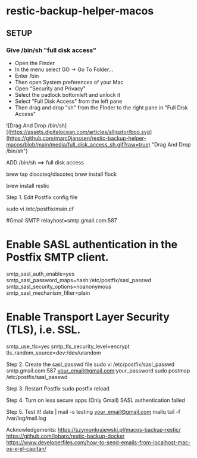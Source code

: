 # restic-backup-helper-macos

## SETUP

### Give /bin/sh "full disk access"

* Open the Finder
* In the menu select GO -> Go To Folder...
* Enter /bin
* Then open System preferences of your Mac
* Open "Security and Privacy"
* Select the padlock bottomleft and unlock it
* Select "Full Disk Access" from the left pane
* Then drag and drop "sh" from the FInder to the right pane in "Full Disk Access"

![Drag And Drop /bin/sh][(https://assets.digitalocean.com/articles/alligator/boo.svg](https://github.com/marc0janssen/restic-backup-helper-macos/blob/main/media/full_disk_access_sh.gif?raw=true) "Drag And Drop /bin/sh")

ADD /bin/sh ==> full disk access

brew tap discoteq/discoteq
brew install flock

brew install restic


Step 1. Edit Postfix config file

sudo vi /etc/postfix/main.cf

#Gmail SMTP
relayhost=smtp.gmail.com:587
# Enable SASL authentication in the Postfix SMTP client.
smtp_sasl_auth_enable=yes
smtp_sasl_password_maps=hash:/etc/postfix/sasl_passwd
smtp_sasl_security_options=noanonymous
smtp_sasl_mechanism_filter=plain
# Enable Transport Layer Security (TLS), i.e. SSL.
smtp_use_tls=yes
smtp_tls_security_level=encrypt
tls_random_source=dev:/dev/urandom

Step 2. Create the sasl_passwd file
sudo vi /etc/postfix/sasl_passwd
smtp.gmail.com:587 your_email@gmail.com:your_password
sudo postmap /etc/postfix/sasl_passwd

Step 3. Restart Postfix
sudo postfix reload

Step 4. Turn on less secure apps (Only Gmail)
SASL authentication failed

Step 5. Test it!
date | mail -s testing your_email@gmail.com
mailq
tail -f /var/log/mail.log


Acknowledgements:
https://szymonkrajewski.pl/macos-backup-restic/
https://github.com/lobaro/restic-backup-docker
https://www.developerfiles.com/how-to-send-emails-from-localhost-mac-os-x-el-capitan/
